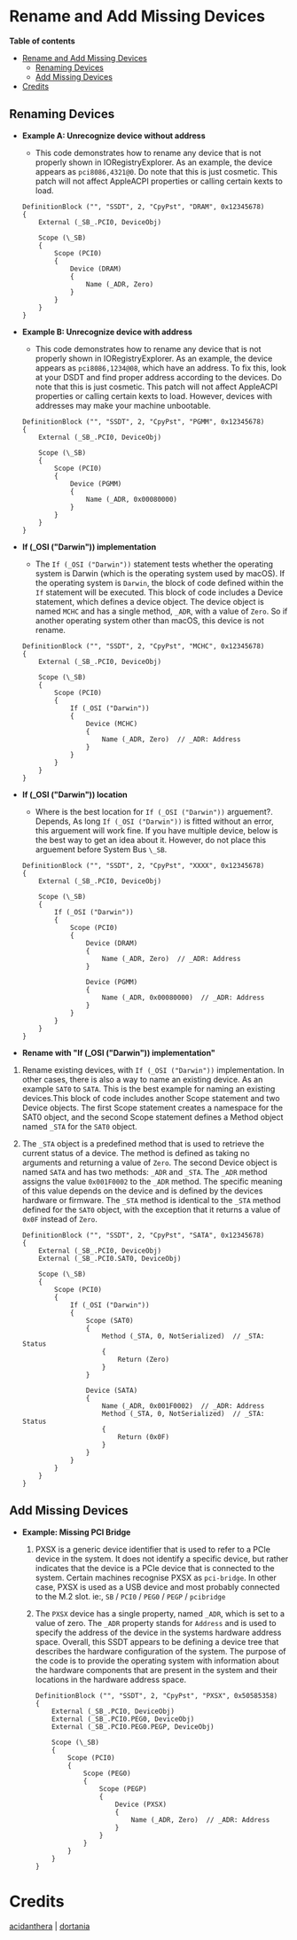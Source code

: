 # Rename and Add Missing Devices

**Table of contents**

- [Rename and Add Missing Devices](#rename-and-add-missing-devices)
  - [Renaming Devices](#renaming-devices)
  - [Add Missing Devices](#add-missing-devices)
- [Credits](#credits)

## Renaming Devices

-   **Example A: Unrecognize device without address**

    -   This code demonstrates how to rename any device that is not properly shown in IORegistryExplorer. As an example, the device appears as `pci8086,4321@0`. Do note that this is just cosmetic. This patch will not affect AppleACPI properties or calling certain kexts to load.

    ```asl
    DefinitionBlock ("", "SSDT", 2, "CpyPst", "DRAM", 0x12345678)
    {
        External (_SB_.PCI0, DeviceObj)

        Scope (\_SB)
        {
            Scope (PCI0)
            {
                Device (DRAM)
                {
                    Name (_ADR, Zero)
                }
            }
        }
    }
    ```

-   **Example B: Unrecognize device with address**

    -   This code demonstrates how to rename any device that is not properly shown in IORegistryExplorer. As an example, the device appears as `pci8086,1234@08`, which have an address. To fix this, look at your DSDT and find proper address according to the devices. Do note that this is just cosmetic. This patch will not affect AppleACPI properties or calling certain kexts to load. However, devices with addresses may make your machine unbootable.

    ```asl
    DefinitionBlock ("", "SSDT", 2, "CpyPst", "PGMM", 0x12345678)
    {
        External (_SB_.PCI0, DeviceObj)

        Scope (\_SB)
        {
            Scope (PCI0)
            {
                Device (PGMM)
                {
                    Name (_ADR, 0x00080000)
                }
            }
        }
    }
    ```

-   **If (\_OSI ("Darwin")) implementation**

    -   The `If (_OSI ("Darwin"))` statement tests whether the operating system is Darwin (which is the operating system used by macOS). If the operating system is `Darwin`, the block of code defined within the `If` statement will be executed. This block of code includes a Device statement, which defines a device object. The device object is named `MCHC` and has a single method, `_ADR`, with a value of `Zero`. So if another operating system other than macOS, this device is not rename.

    ```asl
    DefinitionBlock ("", "SSDT", 2, "CpyPst", "MCHC", 0x12345678)
    {
        External (_SB_.PCI0, DeviceObj)

        Scope (\_SB)
        {
            Scope (PCI0)
            {
                If (_OSI ("Darwin"))
                {
                    Device (MCHC)
                    {
                        Name (_ADR, Zero)  // _ADR: Address
                    }
                }
            }
        }
    }
    ```

-   **If (\_OSI ("Darwin")) location**

    -   Where is the best location for `If (_OSI ("Darwin"))` arguement?. Depends, As long `If (_OSI ("Darwin"))` is fitted without an error, this arguement will work fine. If you have multiple device, below is the best way to get an idea about it. However, do not place this arguement before System Bus `\_SB`.

    ```asl
    DefinitionBlock ("", "SSDT", 2, "CpyPst", "XXXX", 0x12345678)
    {
        External (_SB_.PCI0, DeviceObj)

        Scope (\_SB)
        {
            If (_OSI ("Darwin"))
            {
                Scope (PCI0)
                {
                    Device (DRAM)
                    {
                        Name (_ADR, Zero)  // _ADR: Address
                    }

                    Device (PGMM)
                    {
                        Name (_ADR, 0x00080000)  // _ADR: Address
                    }
                }
            }
        }
    }
    ```

-   **Rename with "If (\_OSI ("Darwin")) implementation"**

  1.  Rename existing devices, with `If (_OSI ("Darwin"))` implementation. In other cases, there is also a way to name an existing device. As an example `SAT0` to `SATA`. This is the best example for naming an existing devices.This block of code includes another Scope statement and two Device objects. The first Scope statement creates a namespace for the SAT0 object, and the second Scope statement defines a Method object named `_STA` for the `SAT0` object.
  2.  The `_STA` object is a predefined method that is used to retrieve the current status of a device. The method is defined as taking no arguments and returning a value of `Zero`. The second Device object is named `SATA` and has two methods: `_ADR` and `_STA`. The `_ADR` method assigns the value `0x001F0002` to the `_ADR` method. The specific meaning of this value depends on the device and is defined by the devices hardware or firmware. The `_STA` method is identical to the `_STA` method defined for the `SAT0` object, with the exception that it returns a value of `0x0F` instead of `Zero`.

        ```asl
        DefinitionBlock ("", "SSDT", 2, "CpyPst", "SATA", 0x12345678)
        {
            External (_SB_.PCI0, DeviceObj)
            External (_SB_.PCI0.SAT0, DeviceObj)

            Scope (\_SB)
            {
                Scope (PCI0)
                {
                    If (_OSI ("Darwin"))
                    {
                        Scope (SAT0)
                        {
                            Method (_STA, 0, NotSerialized)  // _STA: Status
                            {
                                Return (Zero)
                            }
                        }

                        Device (SATA)
                        {
                            Name (_ADR, 0x001F0002)  // _ADR: Address
                            Method (_STA, 0, NotSerialized)  // _STA: Status
                            {
                                Return (0x0F)
                            }
                        }
                    }
                }
            }
        }
        ```

## Add Missing Devices

-   **Example: Missing PCI Bridge**

    1.  PXSX is a generic device identifier that is used to refer to a PCIe device in the system. It does not identify a specific device, but rather indicates that the device is a PCIe device that is connected to the system. Certain machines recognise PXSX as `pci-bridge`. In other case, PXSX is used as a USB device and most probably connected to the M.2 slot. ie:, `SB` / `PCI0` / `PEG0` / `PEGP` / `pcibridge`
    2.  The `PXSX` device has a single property, named `_ADR`, which is set to a value of zero. The `_ADR` property stands for `Address` and is used to specify the address of the device in the systems hardware address space. Overall, this SSDT appears to be defining a device tree that describes the hardware configuration of the system. The purpose of the code is to provide the operating system with information about the hardware components that are present in the system and their locations in the hardware address space.

        ```asl
        DefinitionBlock ("", "SSDT", 2, "CpyPst", "PXSX", 0x50585358)
        {
            External (_SB_.PCI0, DeviceObj)
            External (_SB_.PCI0.PEG0, DeviceObj)
            External (_SB_.PCI0.PEG0.PEGP, DeviceObj)

            Scope (\_SB)
            {
                Scope (PCI0)
                {
                    Scope (PEG0)
                    {
                        Scope (PEGP)
                        {
                            Device (PXSX)
                            {
                                Name (_ADR, Zero)  // _ADR: Address
                            }
                        }
                    }
                }
            }
        }
        ```

# Credits

[acidanthera](https://github.com/acidanthera/) | [dortania](https://dortania.github.io)
